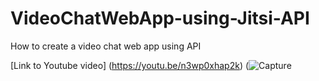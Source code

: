 # VideoChatWebApp-using-Jitsi-API
How to create a video chat web app using API

[Link to Youtube video] (https://youtu.be/n3wp0xhap2k)
(![Capture](https://user-images.githubusercontent.com/43510126/121779071-8245d380-cbb7-11eb-8672-53d0aaa19898.PNG)


